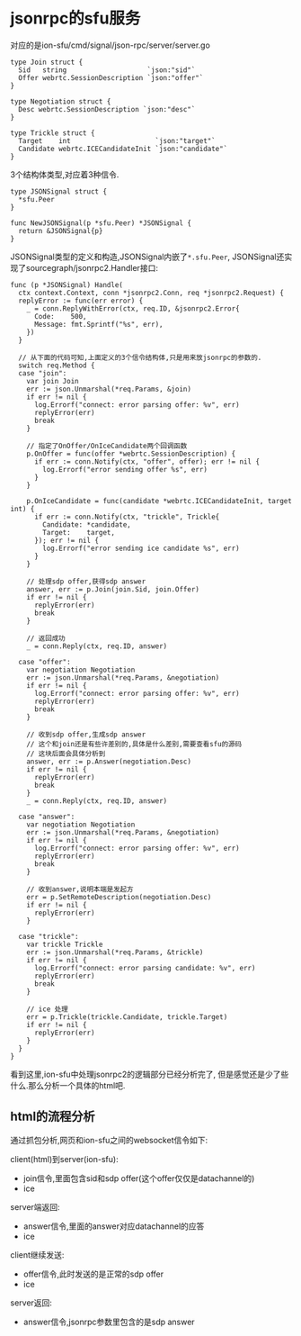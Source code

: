 # jsonrpc的sfu服务

对应的是ion-sfu/cmd/signal/json-rpc/server/server.go

    type Join struct {
      Sid   string                    `json:"sid"`
      Offer webrtc.SessionDescription `json:"offer"`
    }

    type Negotiation struct {
      Desc webrtc.SessionDescription `json:"desc"`
    }

    type Trickle struct {
      Target    int                     `json:"target"`
      Candidate webrtc.ICECandidateInit `json:"candidate"`
    }

3个结构体类型,对应着3种信令.

    type JSONSignal struct {
      *sfu.Peer
    }

    func NewJSONSignal(p *sfu.Peer) *JSONSignal {
      return &JSONSignal{p}
    }

JSONSignal类型的定义和构造,JSONSignal内嵌了`*.sfu.Peer`,
JSONSignal还实现了sourcegraph/jsonrpc2.Handler接口:

    func (p *JSONSignal) Handle(
      ctx context.Context, conn *jsonrpc2.Conn, req *jsonrpc2.Request) {
      replyError := func(err error) {
        _ = conn.ReplyWithError(ctx, req.ID, &jsonrpc2.Error{
          Code:    500,
          Message: fmt.Sprintf("%s", err),
        })
      }

      // 从下面的代码可知,上面定义的3个信令结构体,只是用来放jsonrpc的参数的.
      switch req.Method {
      case "join":
        var join Join
        err := json.Unmarshal(*req.Params, &join)
        if err != nil {
          log.Errorf("connect: error parsing offer: %v", err)
          replyError(err)
          break
        }

        // 指定了OnOffer/OnIceCandidate两个回调函数
        p.OnOffer = func(offer *webrtc.SessionDescription) {
          if err := conn.Notify(ctx, "offer", offer); err != nil {
            log.Errorf("error sending offer %s", err)
          }
        }

        p.OnIceCandidate = func(candidate *webrtc.ICECandidateInit, target int) {
          if err := conn.Notify(ctx, "trickle", Trickle{
            Candidate: *candidate,
            Target:    target,
          }); err != nil {
            log.Errorf("error sending ice candidate %s", err)
          }
        }

        // 处理sdp offer,获得sdp answer
        answer, err := p.Join(join.Sid, join.Offer)
        if err != nil {
          replyError(err)
          break
        }

        // 返回成功
        _ = conn.Reply(ctx, req.ID, answer)

      case "offer":
        var negotiation Negotiation
        err := json.Unmarshal(*req.Params, &negotiation)
        if err != nil {
          log.Errorf("connect: error parsing offer: %v", err)
          replyError(err)
          break
        }

        // 收到sdp offer,生成sdp answer
        // 这个和join还是有些许差别的,具体是什么差别,需要查看sfu的源码
        // 这块后面会具体分析到
        answer, err := p.Answer(negotiation.Desc)
        if err != nil {
          replyError(err)
          break
        }
        _ = conn.Reply(ctx, req.ID, answer)

      case "answer":
        var negotiation Negotiation
        err := json.Unmarshal(*req.Params, &negotiation)
        if err != nil {
          log.Errorf("connect: error parsing offer: %v", err)
          replyError(err)
          break
        }

        // 收到answer,说明本端是发起方
        err = p.SetRemoteDescription(negotiation.Desc)
        if err != nil {
          replyError(err)
        }

      case "trickle":
        var trickle Trickle
        err := json.Unmarshal(*req.Params, &trickle)
        if err != nil {
          log.Errorf("connect: error parsing candidate: %v", err)
          replyError(err)
          break
        }

        // ice 处理
        err = p.Trickle(trickle.Candidate, trickle.Target)
        if err != nil {
          replyError(err)
        }
      }
    }

看到这里,ion-sfu中处理jsonrpc2的逻辑部分已经分析完了,
但是感觉还是少了些什么.那么分析一个具体的html吧.

## html的流程分析

通过抓包分析,网页和ion-sfu之间的websocket信令如下:

client(html)到server(ion-sfu):

- join信令,里面包含sid和sdp offer(这个offer仅仅是datachannel的)
- ice

server端返回:

- answer信令,里面的answer对应datachannel的应答
- ice

client继续发送:

- offer信令,此时发送的是正常的sdp offer
- ice

server返回:

- answer信令,jsonrpc参数里包含的是sdp answer
